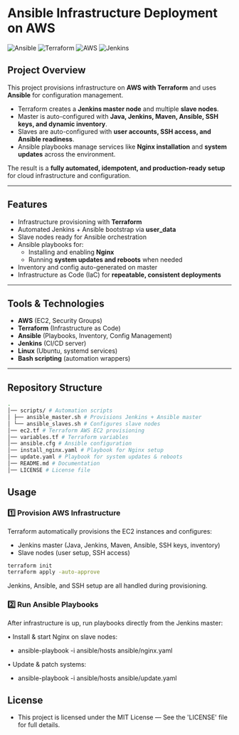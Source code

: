 # Ansible Infrastructure Deployment on AWS

![Ansible](https://img.shields.io/badge/Configuration-Ansible-red?logo=ansible)
![Terraform](https://img.shields.io/badge/IaC-Terraform-623CE4?logo=terraform)
![AWS](https://img.shields.io/badge/Cloud-AWS-FF9900?logo=amazon-aws)
![Jenkins](https://img.shields.io/badge/CI/CD-Jenkins-blue?logo=jenkins)

##  Project Overview
This project provisions infrastructure on **AWS with Terraform** and uses **Ansible** for configuration management.  

- Terraform creates a **Jenkins master node** and multiple **slave nodes**.  
- Master is auto-configured with **Java, Jenkins, Maven, Ansible, SSH keys, and dynamic inventory**.  
- Slaves are auto-configured with **user accounts, SSH access, and Ansible readiness**.  
- Ansible playbooks manage services like **Nginx installation** and **system updates** across the environment.  

The result is a **fully automated, idempotent, and production-ready setup** for cloud infrastructure and configuration.

---

##  Features
- Infrastructure provisioning with **Terraform**
- Automated Jenkins + Ansible bootstrap via **user_data**
- Slave nodes ready for Ansible orchestration
- Ansible playbooks for:
  - Installing and enabling **Nginx**
  - Running **system updates and reboots** when needed
- Inventory and config auto-generated on master
- Infrastructure as Code (IaC) for **repeatable, consistent deployments**

---

##  Tools & Technologies
- **AWS** (EC2, Security Groups)
- **Terraform** (Infrastructure as Code)
- **Ansible** (Playbooks, Inventory, Config Management)
- **Jenkins** (CI/CD server)
- **Linux** (Ubuntu, systemd services)
- **Bash scripting** (automation wrappers)

---

##  Repository Structure

```bash
.
│── scripts/ # Automation scripts
│ ├── ansible_master.sh # Provisions Jenkins + Ansible master
│ └── ansible_slaves.sh # Configures slave nodes
│── ec2.tf # Terraform AWS EC2 provisioning
│── variables.tf # Terraform variables
│── ansible.cfg # Ansible configuration
│── install_nginx.yaml # Playbook for Nginx setup
│── update.yaml # Playbook for system updates & reboots
│── README.md # Documentation
│── LICENSE # License file
```

##  Usage

### 1️⃣ Provision AWS Infrastructure
Terraform automatically provisions the EC2 instances and configures:
- Jenkins master (Java, Jenkins, Maven, Ansible, SSH keys, inventory)
- Slave nodes (user setup, SSH access)

```bash
terraform init
terraform apply -auto-approve
```
Jenkins, Ansible, and SSH setup are all handled during provisioning.

### 2️⃣ Run Ansible Playbooks

After infrastructure is up, run playbooks directly from the Jenkins master:

• Install & start Nginx on slave nodes:
- ansible-playbook -i ansible/hosts ansible/nginx.yaml

• Update & patch systems:
- ansible-playbook -i ansible/hosts ansible/update.yaml

## License

- This project is licensed under the MIT License — See the 'LICENSE' file for full details.